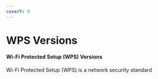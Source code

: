 ```yaml
---
coverY: 0
---
```


# WPS Versions

#### Wi-Fi Protected Setup (WPS) Versions

Wi-Fi Protected Setup (WPS) is a network security standard
